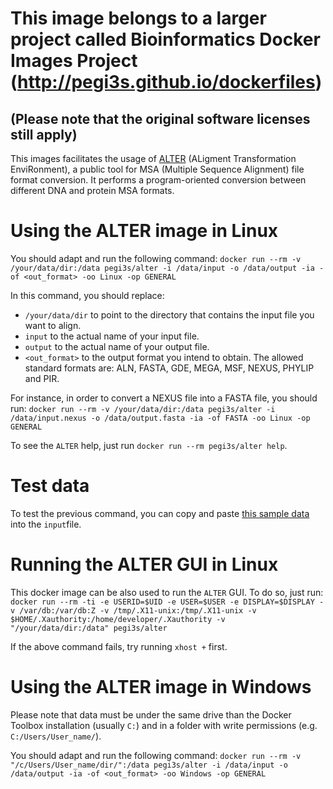 # This image belongs to a larger project called Bioinformatics Docker Images Project (http://pegi3s.github.io/dockerfiles)
## (Please note that the original software licenses still apply)

This images facilitates the usage of [ALTER](https://www.sing-group.org/index.php?option=com_content&view=article&id=66:alter&catid=5:software&Itemid=9) (ALigment Transformation EnviRonment), a public tool for MSA (Multiple Sequence Alignment) file format conversion. It performs a program-oriented conversion between different DNA and protein MSA formats.

# Using the ALTER image in Linux
You should adapt and run the following command: `docker run --rm -v /your/data/dir:/data pegi3s/alter -i /data/input -o /data/output -ia -of <out_format> -oo Linux -op GENERAL`

In this command, you should replace:
- `/your/data/dir` to point to the directory that contains the input file you want to align.
- `input` to the actual name of your input file.
- `output` to the actual name of your output file.
- `<out_format>` to the output format you intend to obtain. The allowed standard formats are: ALN, FASTA, GDE, MEGA, MSF, NEXUS, PHYLIP and PIR.

For instance, in order to convert a NEXUS file into a FASTA file, you should run: `docker run --rm -v /your/data/dir:/data pegi3s/alter -i /data/input.nexus -o /data/output.fasta -ia -of FASTA -oo Linux -op GENERAL`

To see the `ALTER` help, just run `docker run --rm pegi3s/alter help`.

# Test data
To test the previous command, you can copy and paste [this sample data](https://raw.githubusercontent.com/pegi3s/dockerfiles/master/alter/1.3.4/test_data/input.nexus) into the `input`file.

# Running the ALTER GUI in Linux
This docker image can be also used to run the `ALTER` GUI. To do so, just run: `docker run --rm -ti -e USERID=$UID -e USER=$USER -e DISPLAY=$DISPLAY -v /var/db:/var/db:Z -v /tmp/.X11-unix:/tmp/.X11-unix -v $HOME/.Xauthority:/home/developer/.Xauthority -v "/your/data/dir:/data" pegi3s/alter `

If the above command fails, try running `xhost +` first.

# Using the ALTER image in Windows

Please note that data must be under the same drive than the Docker Toolbox installation (usually `C:`) and in a folder with write permissions (e.g. `C:/Users/User_name/`).

You should adapt and run the following command: `docker run --rm -v "/c/Users/User_name/dir/":/data pegi3s/alter -i /data/input -o /data/output -ia -of <out_format> -oo Windows -op GENERAL`
